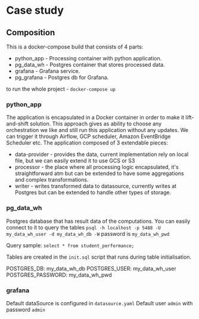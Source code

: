 # Case study
## Composition
This is a docker-compose build that consists of 4 parts:
+ python_app - Processing container with python application.
+ pg_data_wh - Postgres container that stores processed data.
+ grafana - Grafana service.
+ pg_grafana - Postgres db for Grafana.  

to run the whole project - `docker-compose up`

### python_app
The application is encapsulated in a Docker container in order to make it lift-and-shift solution.
This approach gives as ability to choose any orchestration we like and still run this application without any updates.
We can trigger it through Airflow, GCP scheduler, Amazon EventBridge Scheduler etc.
The application composed of 3 extendable pieces:
+ data-provider - provides the data, current implementation rely on local file, but we can easily extend it to use GCS or S3 
+ processor - the place where all processing logic encapsulated, it's straightforward atm but can be extended to have some aggregations and complex transformations.
+ writer - writes transformed data to datasource, currently writes at Postgres but can be extended to handle other types of storage.

### pg_data_wh
Postgres database that has result data of the computations. You can easily connect to it to query the tables
`psql -h localhost -p 5488 -U my_data_wh_user -d my_data_wh_db -W`
password is `my_data_wh_pwd`

Query sample:
`select * from student_performance;`

Tables are created in the `init.sql` script that runs during table initialisation.

POSTGRES_DB: my_data_wh_db
POSTGRES_USER: my_data_wh_user
POSTGRES_PASSWORD: my_data_wh_pwd

### grafana
Default dataSource is configured in `datasource.yaml` 
Default user `admin` with password `admin`
